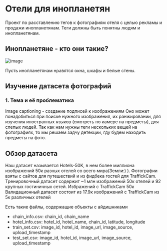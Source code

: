 # Отели для инопланетян
Проект по расставлению тегов к фотографиям отеля с целью рекламы и продажи инопланетянам. Теги должны быть понятны людям и инопланетянам.

## Инопланетяне - кто они такие?
![image](https://github.com/EnderPortman/sirius_tink_ml/assets/103992395/68dd9c0d-e7ac-422a-9059-b0230eff0569)

Пусть инопланетянам нравятся окна, шкафы и белые стены.

## Изучение датасета фотографий
### 1. Тема и её проблематика
Image captioning - создание подписей к изображениям
Оно может понадобиться при поиске нужного изображения, их ранжировании, для изучения иностранных языков (смотреть по камере на предметы), для слепых людей.
Так как нам нужны теги нескольких вещей на фотографиях, то мы решаем задчу детекции, гду будем находить предметы на фото.

## Обзор датасета
Наш датасет называется Hotels-50K, в нем более миллиона изображений 50к разных отелей со всего мира(Земли:) ). 
Фотографии взяты с сайтов для путешествий и из фидбека гостей для TraffickCam.
Тренировочный датасет содержит ~1 млн изображений 50к отелей и 92 крупных гостиничных сетей. Избражений с TraffickCam 50к
Валидационный датасет состоит из 17.9к изображений с TraffickCam из 5к различных отелей

Есть такие файлы, содержащие объекты  с айдишниками
* chain_info.csv: chain_id, chain_name
* hotel_info.csv: hotel_id, hotel_name, chain_id, latitude, longitude
* train_set.csv: image_id, hotel_id, image_url, image_source, upload_timestamp
* test_set.csv: image_id, hotel_id, image_url, image_source, upload_timestamp




   
